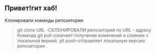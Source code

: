 ## Привет!гит хаб!
Клонировали команды репозитория:  
>git clone URL -СКЛОНИРОВАЛИ репозиторий по
URL  - адресу
Команда git pull-означает
получение изменений и слияние с локальной верией.
git push-отправляет локальную версию репозитория .